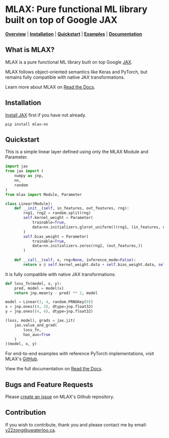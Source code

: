 # MLAX: Pure functional ML library built on top of Google JAX

[**Overview**](#overview)
| [**Installation**](#installation)
| [**Quickstart**](#quickstart)
| [**Examples**](https://github.com/zongyf02/mlax/tree/main/examples)
| [**Documentation**](https://mlax.readthedocs.io/en/latest/)

## What is MLAX?<a id="overview"></a>
MLAX is a pure functional ML library built on top Google [JAX](https://github.com/google/jax).

MLAX follows object-oriented semantics like Keras and PyTorch, but remains fully
compatible with native JAX transformations.

Learn more about MLAX on [Read the Docs](https://mlax.readthedocs.io/en/latest/overview.html).

## Installation<a id="installation"></a>
[Install JAX](https://github.com/google/jax#installation) first if you have not
already.

```pip install mlax-nn```

## Quickstart<a id="quickstart"></a>
This is a simple linear layer defined using only the MLAX Module and Parameter.

``` Python
import jax
from jax import (
    numpy as jnp,
    nn,
    random
)
from mlax import Module, Parameter

class Linear(Module):
    def __init__(self, in_features, out_features, rng):
        rng1, rng2 = random.split(rng)
        self.kernel_weight = Parameter(
            trainable=True,
            data=nn.initializers.glorot_uniform()(rng1, (in_features, out_features))
        )
        self.bias_weight = Parameter(
            trainable=True,
            data=nn.initializers.zeros(rng2, (out_features,))
        )
    
    def __call__(self, x, rng=None, inference_mode=False):
        return x @ self.kernel_weight.data + self.bias_weight.data, self
```

It is fully compatible with native JAX transformations:

``` Python
def loss_fn(model, x, y):
    pred, model = model(x)
    return jnp.mean(y - pred) ** 2, model

model = Linear(3, 4, random.PRNGKey(0))
x = jnp.ones((4, 3), dtype=jnp.float32)
y = jnp.ones((4, 4), dtype=jnp.float32)

(loss, model), grads = jax.jit(
    jax.value_and_grad(
        loss_fn,
        has_aux=True
    )
)(model, x, y)
```

For end-to-end examples with reference PyTorch implementations, visit MLAX's
[GitHub](https://github.com/zongyf02/mlax/tree/main/examples).

View the full documentation on [Read the Docs](https://mlax.readthedocs.io/en/latest/).

## Bugs and Feature Requests
Please [create an issue](https://github.com/zongyf02/mlax/issues) on MLAX's
Github repository.

## Contribution
If you wish to contribute, thank you and please contact me by email:
y22zong@uwaterloo.ca.
